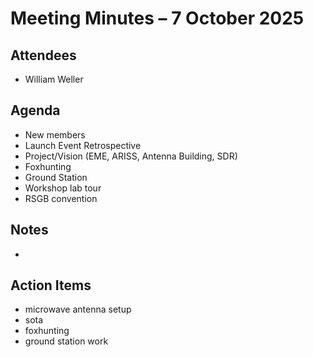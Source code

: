 # Meeting Minutes – 7 October 2025

## Attendees
- William Weller

## Agenda
- New members
- Launch Event Retrospective
- Project/Vision (EME, ARISS, Antenna Building, SDR)
- Foxhunting
- Ground Station
- Workshop lab tour
- RSGB convention

## Notes
- 

## Action Items
- microwave antenna setup
- sota
- foxhunting
- ground station work
